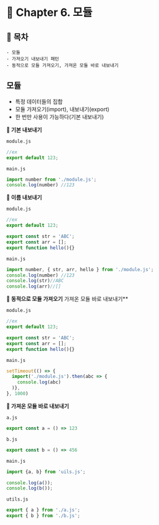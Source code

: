 # 📕 Chapter 6. 모듈

## **🚀 목차**
```
- 모듈
- 가져오기 내보내기 패턴 
- 동적으로 모듈 가져오기, 가져온 모듈 바로 내보내기
```

## 모듈
- 특정 데이터들의 집합
- 모듈 가져오기(import), 내보내기(export)
- 한 번만 사용이 가능하다(기본 내보내기)

**📍 기본 내보내기**

`module.js`
```js
//ex
export default 123;
```
`main.js`
```js
import number from './module.js';
console.log(number) //123
```
**📍 이름 내보내기**

`module.js`
```js
//ex
export default 123;

export const str = 'ABC';
export const arr = [];
export function hello(){}
```
`main.js`
```js
import number, { str, arr, hello } from './module.js';
console.log(number) //123
console.log(str)//ABC
console.log(arr)//[]
```

**📍 동적으로 모듈 가져오기** 가져온 모듈 바로 내보내기**

`module.js`
```js
//ex
export default 123;

export const str = 'ABC';
export const arr = [];
export function hello(){}
```
`main.js`
```js
setTimeout(() => {
  import('./module.js').then(abc => {
    console.log(abc)
  )},
}, 1000)
```

**📍 가져온 모듈 바로 내보내기**

`a.js`

```js
export const a = () => 123
```
`b.js`

```js
export const b = () => 456
```
`main.js`
```js
import {a, b} from 'uils.js';

console.log(a());
console.log(b());
```

`utils.js`

```js
export { a } from './a.js';
export { b } from './b.js';
```
